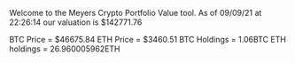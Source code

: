 Welcome to the Meyers Crypto Portfolio Value tool. 
As of 09/09/21 at 22:26:14 our valuation is $142771.76 

BTC Price = $46675.84
 ETH Price = $3460.51
BTC Holdings = 1.06BTC
 ETH holdings = 26.960005962ETH 

